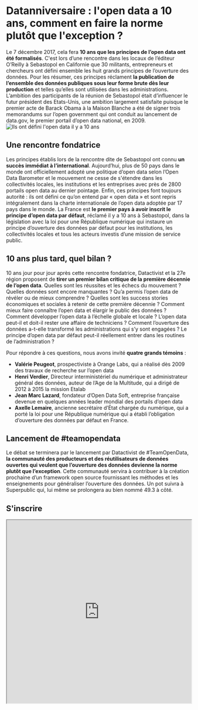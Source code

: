 # Datanniversaire : l'open data a 10 ans, comment en faire la norme plutôt que l'exception ?

Le 7 décembre 2017, cela fera **10 ans que les principes de l’open data ont été formalisés**. C'est lors d’une rencontre dans les locaux de l’éditeur O’Reilly à Sebastopol en Californie que 30 militants, entrepreneurs et chercheurs ont défini ensemble les huit grands principes de l’ouverture des données. Pour les résumer, ces principes réclament **la publication de l’ensemble des données publiques sous leur forme brute dès leur production** et telles qu’elles sont utilisées dans les administrations. L’ambition des participants de la réunion de Sebastopol était d’influencer le futur président des Etats-Unis, une ambition largement satisfaite puisque le premier acte de Barack Obama à la Maison Blanche a été de signer trois memorandums sur l’open government qui ont conduit au lancement de data.gov, le premier portail d’open data national, en 2009. 
![Ils ont défini l'open data il y a 10 ans](https://donneesouvertes.files.wordpress.com/2012/04/sebastopol-davidorban-groupe.jpg)
## Une rencontre fondatrice

Les principes établis lors de la rencontre dite de Sebastopol ont connu **un succès immédiat à l’international**. Aujourd’hui, plus de 50 pays dans le monde ont officiellement adopté une politique d’open data selon l’Open Data Barometer et le mouvement ne cesse de s'étendre dans les collectivités locales, les institutions et les entreprises avec près de 2800 portails open data au dernier pointage. Enfin, ces principes font toujours autorité : ils ont défini ce qu’on entend par « open data » et sont repris intégralement dans la charte internationale de l’open data adoptée par 17 pays dans le monde.  La France est **le premier pays à avoir inscrit le principe d’open data par défaut**, réclamé il y a 10 ans à Sebastopol, dans la législation avec la loi pour une République numérique qui instaure un principe d’ouverture des données par défaut pour les institutions, les collectivités locales et tous les acteurs investis d’une mission de service public. 

## 10 ans plus tard, quel bilan ?

10 ans jour pour jour après cette rencontre fondatrice, Datactivist et la 27e région proposent de **tirer un premier bilan critique de la première décennie de l’open data**. Quelles sont les réussites et les échecs du mouvement ? Quelles données sont encore manquantes ? Qu’a permis l’open data de révéler ou de mieux comprendre ? Quelles sont les success stories économiques et sociales à retenir de cette première décennie ?  Comment mieux faire connaître l’open data et élargir le public des données ? Comment développer l’open data à l’échelle globale et locale ? L’open data peut-il et doit-il rester une affaire de techniciens ? Comment l’ouverture des données a-t-elle transformé les administrations qui s’y sont engagées ? Le principe d’open data par défaut peut-il réellement entrer dans les routines de l’administration ? 

Pour répondre à ces questions, nous avons invité **quatre grands témoins** : 
- **Valérie Peugeot**, prospectiviste à Orange Labs, qui a réalisé dès 2009 des travaux de recherche sur l’open data
- **Henri Verdier**, Directeur interministériel du numérique et administrateur général des données, auteur de l’Age de la Multitude, qui a dirigé de 2012 à 2015 la mission Etalab
- **Jean Marc Lazard**, fondateur d’Open Data Soft, entreprise française devenue en quelques années leader mondial des portails d’open data
- **Axelle Lemaire**, ancienne secrétaire d’État chargée du numérique, qui a porté la loi pour une République numérique qui a établi l’obligation d’ouverture des données par défaut en France.

## Lancement de #teamopendata

Le débat se terminera par le lancement par Datactivist de #TeamOpenData, **la communauté des producteurs et des réutilisateurs de données ouvertes qui veulent que l’ouverture des données devienne la norme plutôt que l’exception**. Cette communauté servira à contribuer à la création prochaine d’un framework open source fournissant les méthodes et les enseignements pour généraliser l’ouverture des données. Un pot suivra à Superpublic qui, lui même se prolongera au bien nommé 49.3 à côté. 

## S'inscrire 
<iframe id="iframe" src="https://datactivist.tellform.com/#!/forms/5a0da4824911f0b339258781" style="width:100%;height:500px"></iframe>
													
